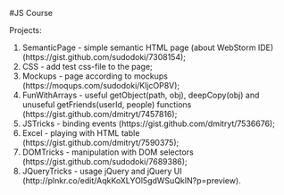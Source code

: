#JS Course

Projects:

<ol>
    <li>
        SemanticPage - simple semantic HTML page (about WebStorm IDE) (https://gist.github.com/sudodoki/7308154);
    </li>
    <li>
        CSS - add test css-file to the page;
    </li>
    <li>
        Mockups - page according to mockups (https://moqups.com/sudodoki/KljcOP8V);
    </li>
    <li>
        FunWithArrays - useful getObject(path, obj), deepCopy(obj) and unuseful getFriends(userId, people) functions
        (https://gist.github.com/dmitryt/7457816);
    </li>
    <li>
        JSTricks - binding events (https://gist.github.com/dmitryt/7536676);
    </li>
    <li>
        Excel - playing with HTML table (https://gist.github.com/dmitryt/7590375);
    </li>
    <li>
        DOMTricks - manipulation with DOM selectors (https://gist.github.com/sudodoki/7689386);
    </li>
    <li>
        JQueryTricks - usage jQuery and jQuery UI (http://plnkr.co/edit/AqkKoXLYOl5gdWSuQkIN?p=preview).
    </li>
</ol>
